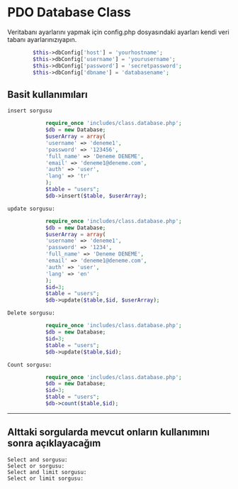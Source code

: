 PDO Database Class
=================

Veritabanı ayarlarını yapmak için config.php dosyasındaki ayarları kendi veri tabanı ayarlarınızıyapın.
```php
		$this->dbConfig['host'] = 'yourhostname';
        $this->dbConfig['username'] = 'yourusername';
        $this->dbConfig['password'] = 'secretpassword';
        $this->dbConfig['dbname'] = 'databasename';
```
Basit kullanımıları
-------------------
	insert sorgusu
```php
			require_once 'includes/class.database.php';
			$db = new Database;
			$userArray = array(
			'username' => 'deneme1',
			'password' => '123456',
			'full_name' => 'Deneme DENEME',
			'email' => 'deneme1@deneme.com',
			'auth' => 'user',
			'lang' => 'tr'
			);
			$table = "users";
			$db->insert($table, $userArray);
```
	update sorgusu:
```php
			require_once 'includes/class.database.php';
			$db = new Database;
			$userArray = array(
			'username' => 'deneme1',
			'password' => '1234',
			'full_name' => 'Deneme DENEME',
			'email' => 'deneme1@deneme.com',
			'auth' => 'user',
			'lang' => 'en'
			);
			$id=3;
			$table = "users";
			$db->update($table,$id, $userArray);
```
	Delete sorgusu:
```php
			require_once 'includes/class.database.php';
			$db = new Database;
			$id=3;
			$table = "users";
			$db->update($table,$id);
```
	Count sorgusu:
```php
			require_once 'includes/class.database.php';
			$db = new Database;
			$id=3;
			$table = "users";
			$db->count($table,$id);
```
---------------
Alttaki sorgularda mevcut onların kullanımını sonra açıklayacağım
---------------
	Select and sorgusu:
	Select or sorgusu:
	Select and limit sorgusu:
	Select or limit sorgusu:
